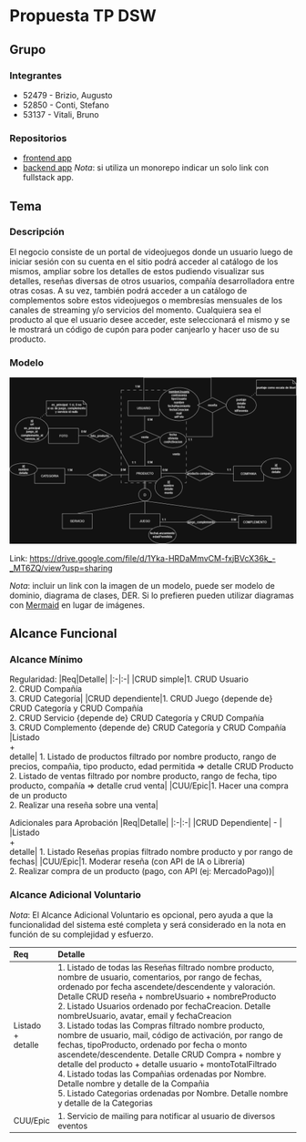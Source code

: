 # Propuesta TP DSW

## Grupo

### Integrantes

- 52479 - Brizio, Augusto
- 52850 - Conti, Stefano
- 53137 - Vitali, Bruno

### Repositorios

- [frontend app](https://github.com/pepicont/desarrollo-FE-tp)
- [backend app](https://github.com/pepicont/desarrollo-BE-tp)
  _Nota_: si utiliza un monorepo indicar un solo link con fullstack app.

## Tema

### Descripción

El negocio consiste de un portal de videojuegos donde un usuario luego de iniciar sesión con su cuenta en el sitio podrá acceder al catálogo de los mismos, ampliar sobre los detalles de estos pudiendo visualizar sus detalles, reseñas diversas de otros usuarios, compañía desarrolladora entre otras cosas. A su vez, también podrá acceder a un catálogo de complementos sobre estos videojuegos o membresías mensuales de los canales de streaming y/o servicios del momento. Cualquiera sea el producto al que el usuario desee acceder, este seleccionará el mismo y se le mostrará un código de cupón para poder canjearlo y hacer uso de su producto.

### Modelo

![imagenDelModelo](assets/DER_portalvideojuegos.png)

Link: https://drive.google.com/file/d/1Yka-HRDaMmvCM-fxjBVcX36k_-_MT6ZQ/view?usp=sharing

_Nota_: incluir un link con la imagen de un modelo, puede ser modelo de dominio, diagrama de clases, DER. Si lo prefieren pueden utilizar diagramas con [Mermaid](https://mermaid.js.org) en lugar de imágenes.

## Alcance Funcional

### Alcance Mínimo

Regularidad:
|Req|Detalle|
|:-|:-|
|CRUD simple|1. CRUD Usuario<br>2. CRUD Compañía<br>3. CRUD Categoría|
|CRUD dependiente|1. CRUD Juego {depende de} CRUD Categoría y CRUD Compañía<br>2. CRUD Servicio {depende de} CRUD Categoría y CRUD Compañía <br>3. CRUD Complemento {depende de} CRUD Categoría y CRUD Compañía
|Listado<br>+<br>detalle| 1. Listado de productos filtrado por nombre producto, rango de precios, compañia, tipo producto, edad permitida => detalle CRUD Producto <br> 2. Listado de ventas filtrado por nombre producto, rango de fecha, tipo producto, compañía => detalle crud venta|
|CUU/Epic|1. Hacer una compra de un producto <br>2. Realizar una reseña sobre una venta|

Adicionales para Aprobación
|Req|Detalle|
|:-|:-|
|CRUD Dependiente| - |
|Listado<br>+<br>detalle| 1. Listado Reseñas propias filtrado nombre producto y por rango de fechas|
|CUU/Epic|1. Moderar reseña (con API de IA o Librería)<br>2. Realizar compra de un producto (pago, con API (ej: MercadoPago))|

### Alcance Adicional Voluntario

_Nota_: El Alcance Adicional Voluntario es opcional, pero ayuda a que la funcionalidad del sistema esté completa y será considerado en la nota en función de su complejidad y esfuerzo.

| Req                     | Detalle                                                                                                                                                                                                                                                                                                                                                                                                                                                                                                                                                                                                                                                                                                                                                                                                                      |
| :---------------------- | :--------------------------------------------------------------------------------------------------------------------------------------------------------------------------------------------------------------------------------------------------------------------------------------------------------------------------------------------------------------------------------------------------------------------------------------------------------------------------------------------------------------------------------------------------------------------------------------------------------------------------------------------------------------------------------------------------------------------------------------------------------------------------------------------------------------------------- |
| Listado<br>+<br>detalle | 1. Listado de todas las Reseñas filtrado nombre producto, nombre de usuario, comentarios, por rango de fechas, ordenado por fecha ascendete/descendente y valoración. Detalle CRUD reseña + nombreUsuario + nombreProducto <br> 2. Listado Usuarios ordenado por fechaCreacion. Detalle nombreUsuario, avatar, email y fechaCreacion <br> 3. Listado todas las Compras filtrado nombre producto, nombre de usuario, mail, código de activación, por rango de fechas, tipoProducto, ordenado por fecha o monto ascendete/descendente. Detalle CRUD Compra + nombre y detalle del producto + detalle usuario + montoTotalFiltrado <br> 4. Listado todas las Compañias ordenadas por Nombre. Detalle nombre y detalle de la Compañia <br> 5. Listado Categorias ordenadas por Nombre. Detalle nombre y detalle de la Categorias |
| CUU/Epic                | 1. Servicio de mailing para notificar al usuario de diversos eventos                                                                                                                                                                                                                                                                                                                                                                                                                                                                                                                                                                                                                                                                                                                                                         |
